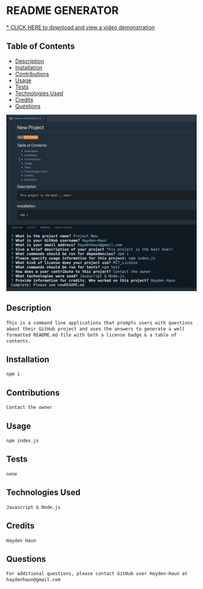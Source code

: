 # README GENERATOR

[\* CLICK HERE to download and view a video demonstration](https://github.com/Hayden-Haun/README-GENERATOR/blob/main/Video%20Demonstration-README%20GENERATOR.webm)

## Table of Contents

- [Description](#description)
- [Installation](#installation)
- [Contributions](#contributions)
- [Usage](#usage)
- [Tests](#tests)
- [Technologies Used](#technologies)
- [Credits](#credits)
- [Questions](#questions)

![Screenshot](./utils/screenshot.png "README GENERATOR")

## Description

    This is a command line applications that prompts users with questions about their GitHub project and uses the answers to generate a well formatted README.md file with both a license badge & a table of contents.

## Installation

    npm i

## Contributions

    Contact the owner

## Usage

    npm index.js

## Tests

    none

## Technologies Used

    Javascript & Node.js

## Credits

    Hayden Haun

## Questions

    For additional questions, please contact GitHub user Hayden-Haun at haydenhaun@gmail.com
